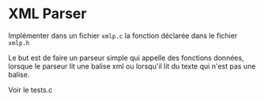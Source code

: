 # XML Parser

Implémenter dans un fichier `xmlp.c` la fonction déclarée dans le fichier `xmlp.h`

Le but est de faire un parseur simple qui appelle des fonctions données, lorsque le parseur lit une balise xml ou lorsqu'il lit du texte qui n'est pas une balise.

Voir le tests.c
